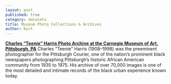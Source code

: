 ```yaml
---
layout: post
published: true
category: datasets
title: Museum Photo Collections & Archives
author: Kurt
---
```

**[Charles “Teenie” Harris Photo Archive at the Carnegie Museum of Art, Pittsburgh, PA](https://cmoa.org/art/teenie-harris-archive/)**
Charles “Teenie” Harris (1908–1998) was the preeminent photographer for the Pittsburgh Courier, one of the nation’s prominent black newspapers photographing Pittsburgh’s historic African American community from 1935 to 1975. His archive of over 70,000 images is one of the most detailed and intimate records of the black urban experience known today.